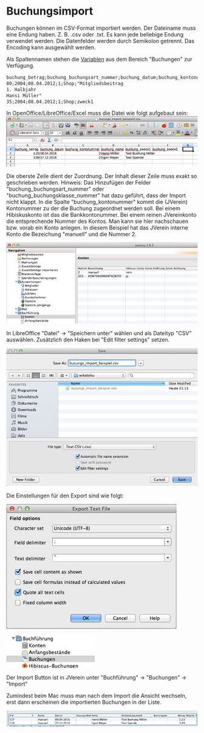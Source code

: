 # Buchungsimport

Buchungen können im CSV-Format importiert werden. Der Dateiname muss eine Endung haben. Z. B. .csv oder .txt. Es kann jede beliebige Endung verwendet werden. Die Datenfelder werden durch Semikolon getrennt. Das Encoding kann ausgewählt werden.

Als Spaltennamen stehen die [Variablen](/variable.md "Buchungsvariablen") aus dem Bereich "Buchungen" zur Verfügung.

```
buchung_betrag;buchung_buchungsart_nummer;buchung_datum;buchung_kontonummer;buchung_name;buchung_zweck1
80;2004;08.04.2012;1;Shop;"Mitgliedsbeitrag
1. Halbjahr
Hansi Müller"
35;2004;08.04.2012;1;Shop;zweck1
```

In OpenOffice/LibreOffice/Excel muss die Datei wie folgt aufgebaut sein:![](/assets/Tabellen_Ansicht.png)

Die oberste Zeile dient der Zuordnung. Der Inhalt dieser Zeile muss exakt so geschrieben werden. Hinweis: Das Hinzufügen der Felder "buchung\_buchungsart\_nummer" oder "buchung\_buchungsklasse\_nummer" hat dazu geführt, dass der Import nicht klappt. In die Spalte "buchung\_kontonummer" kommt die \(JVerein\) Kontonummer zu der die Buchung zugeordnet werden soll. Bei einem Hibiskuskonto ist das die Bankkontonummer. Bei einem reinen JVereinkonto die entsprechende Nummer des Kontos. Man kann sie hier nachschauen bzw. vorab ein Konto anlegen. In diesem Beispiel hat das JVerein interne Konto die Bezeichung "manuell" und die Nummer 2.

![](/assets/Konto_Navi.png)

In LibreOffice "Datei" -&gt; "Speichern unter" wählen und als Dateityp "CSV" auswählen. Zusätzlich den Haken bei "Edit filter settings" setzen.

![](/assets/Tabellen_Save.png)

Die Einstellungen für den Export sind wie folgt:

![](/assets/Export_Text_File.png)

![](/assets/Buchungen_Ansicht.png)

Der Import Button ist in JVerein unter "Buchführung" -&gt; "Buchungen" -&gt; "Import"

Zumindest beim Mac muss man nach dem Import die Ansicht wechseln, erst dann erscheinen die importierten Buchungen in der Liste.

![](/assets/Import_Ergebnis.png)


